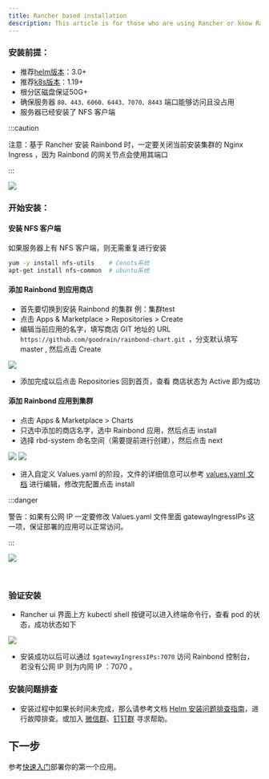 ```yaml
---
title: Rancher based installation
description: This article is for those who are using Rancher or know Rancher, see How to install Rainbond in Rancher
---
```


### 安装前提：

- 推荐[helm版本](https://helm.sh/docs/intro/install/)：3.0+
- 推荐[k8s版本](https://kubernetes.io/)：1.19+
- 根分区磁盘保证50G+
- 确保服务器 `80、443、6060、6443、7070、8443` 端口能够访问且没占用
- 服务器已经安装了 NFS 客户端

:::caution

注意：基于 Rancher 安装 Rainbond 时，一定要关闭当前安装集群的 Nginx Ingress ，因为 Rainbond 的网关节点会使用其端口

:::

<img src="https://pic.imgdb.cn/item/6232cf0a5baa1a80ab9bd96c.png" />

### 开始安装：

#### 安装 NFS 客户端

如果服务器上有 NFS 客户端，则无需重复进行安装
```bash
yum -y install nfs-utils    # Cenots系统
apt-get install nfs-common  # ubuntu系统
```

#### 添加 Rainbond 到应用商店

- 首先要切换到安装 Rainbond 的集群 例：集群test
- 点击 Apps & Marketplace > Repositories > Create
- 编辑当前应用的名字，填写商店 GIT 地址的 URL `` https://github.com/goodrain/rainbond-chart.git  ``，分支默认填写 master , 然后点击 Create 

<img src="https://pic.imgdb.cn/item/6232cf0a5baa1a80ab9bd964.png" />

- 添加完成以后点击 Repositories 回到首页，查看 商店状态为 Active 即为成功



#### 添加 Rainbond 应用到集群

- 点击 Apps & Marketplace > Charts
- 只选中添加的商店名字，选中 Rainbond 应用，然后点击 install 
- 选择 rbd-system 命名空间（需要提前进行创建），然后点击 next

<img src="https://pic.imgdb.cn/item/6233e1235baa1a80abca3fc8.png" />

<img src="https://pic.imgdb.cn/item/6233e1235baa1a80abca3fe0.png" />

- 进入自定义 Values.yaml 的阶段，文件的详细信息可以参考 [values.yaml 文档](../vaules-config) 进行编辑，修改完配置点击 install 

:::danger

警告：如果有公网 IP 一定要修改 Values.yaml 文件里面 gatewayIngressIPs 这一项，保证部署的应用可以正常访问。

:::

<img src="https://pic.imgdb.cn/item/6233e1235baa1a80abca3fc2.png" />



​                               

### 验证安装

- Rancher ui 界面上方 kubectl shell 按键可以进入终端命令行，查看 pod 的状态，成功状态如下

<img src="https://pic.imgdb.cn/item/6233e1235baa1a80abca3fd3.png" />

- 安装成功以后可以通过 `$gatewayIngressIPs:7070` 访问 Rainbond 控制台，若没有公网 IP 则为内网 IP ：7070  。

### 安装问题排查

- 安装过程中如果长时间未完成，那么请参考文档 [Helm 安装问题排查指南](/docs/troubleshooting/installation/helm)，进行故障排查。或加入 [微信群](/community/support#微信群)、[钉钉群](/community/support#钉钉群) 寻求帮助。

## 下一步

参考[快速入门](/docs/quick-start/getting-started/)部署你的第一个应用。
